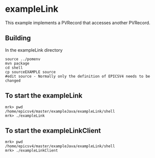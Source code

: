 # exampleLink

This example implements a PVRecord that accesses another PVRecord.

## Building

In the exampleLink directory

    source ../pomenv
    mvn package
    cd shell
    cp sourceEXAMPLE source
    #edit source - Normally only the definition of EPICSV4 needs to be changed



## To start the exampleLink

    mrk> pwd
    /home/epicsv4/master/exampleJava/exampleLink/shell
    mrk> ./exampleLink

## To start the exampleLinkClient
 
    mrk> pwd
    /home/epicsv4/master/exampleJava/exampleLink/shell
    mrk> ./exampleLinkClient


